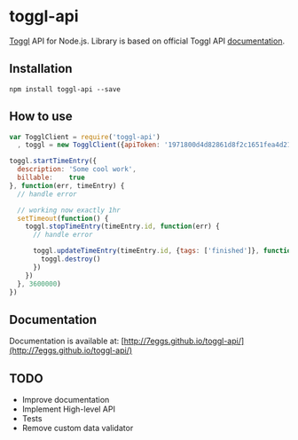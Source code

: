 toggl-api
==========

[Toggl](https://www.toggl.com/) API for Node.js. Library is based on official Toggl API [documentation](https://github.com/toggl/toggl_api_docs).

## Installation

    npm install toggl-api --save

## How to use

```javascript
var TogglClient = require('toggl-api')
  , toggl = new TogglClient({apiToken: '1971800d4d82861d8f2c1651fea4d212'})

toggl.startTimeEntry({
  description: 'Some cool work',
  billable:    true
}, function(err, timeEntry) {
  // handle error

  // working now exactly 1hr
  setTimeout(function() {
    toggl.stopTimeEntry(timeEntry.id, function(err) {
      // handle error

      toggl.updateTimeEntry(timeEntry.id, {tags: ['finished']}, function(err) {
        toggl.destroy()
      })
    })
  }, 3600000)
})
```

## Documentation

Documentation is available at: [http://7eggs.github.io/toggl-api/](http://7eggs.github.io/toggl-api/)

## TODO

* Improve documentation
* Implement High-level API
* Tests
* Remove custom data validator
